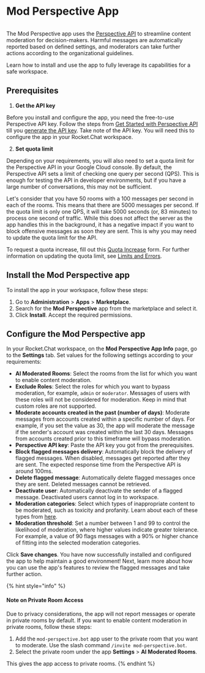 # Mod Perspective App

<figure><img src="../../../../../.gitbook/assets/Premium.svg" alt=""><figcaption></figcaption></figure>

The Mod Perspective app uses the [Perspective API](https://perspectiveapi.com/) to streamline content moderation for decision-makers. Harmful messages are automatically reported based on defined settings, and moderators can take further actions according to the organizational guidelines.

Learn how to install and use the app to fully leverage its capabilities for a safe workspace.

## Prerequisites

1. **Get the API key**

Before you install and configure the app, you need the free-to-use Perspective API key. Follow the steps from [Get Started with Perspective API](https://developers.google.com/codelabs/setup-perspective-api#0) till you [generate the API key](https://developers.google.com/codelabs/setup-perspective-api#3). Take note of the API key. You will need this to configure the app in your Rocket.Chat workspace.

2. **Set quota limit**

Depending on your requirements, you will also need to set a quota limit for the Perspective API in your Google Cloud console. By default, the Perspective API sets a limit of checking one query per second (QPS). This is enough for testing the API in developer environments, but if you have a large number of conversations, this may not be sufficient.

Let's consider that you have 50 rooms with a 100 messages per second in each of the rooms. This means that there are 5000 messages per second. If the quota limit is only one QPS, it will take 5000 seconds (or, 83 minutes) to process one second of traffic. While this does not affect the server as the app handles this in the background, it has a negative impact if you want to block offensive messages as soon they are sent. This is why you may need to update the quota limit for the API.

To request a quota increase, fill out this [Quota Increase](https://developers.perspectiveapi.com/s/request-quota-increase?language=en\_US) form. For further information on updating the quota limit, see [Limits and Errors](https://developers.perspectiveapi.com/s/about-the-api-limits-and-errors?language=en\_US).

## Install the Mod Perspective app

To install the app in your workspace, follow these steps:

1. Go to **Administration** > **Apps** > **Marketplace**.
2. Search for the **Mod Perspective** app from the marketplace and select it.
3. Click **Install**. Accept the required permissions.

## Configure the Mod Perspective app

In your Rocket.Chat workspace, on the **Mod Perspective App Info** page, go to the **Settings** tab. Set values for the following settings according to your requirements:

* **AI Moderated Rooms**: Select the rooms from the list for which you want to enable content moderation.
* **Exclude Roles**: Select the roles for which you want to bypass moderation, for example, `admin` or `moderator`. Messages of users with these roles will not be considered for moderation. Keep in mind that custom roles are not supported.
* **Moderate accounts created in the past (number of days)**: Moderate messages from accounts created within a specific number of days. For example, if you set the value as 30, the app will moderate the message if the sender's account was created within the last 30 days. Messages from accounts created prior to this timeframe will bypass moderation.
* **Perspective API key**: Paste the API key you got from the prerequisites.
* **Block flagged messages delivery**: Automatically block the delivery of flagged messages. When disabled, messages get reported after they are sent. The expected response time from the Perspective API is around 100ms.
* **Delete flagged message**: Automatically delete flagged messages once they are sent. Deleted messages cannot be retrieved.
* **Deactivate user**: Automatically deactivate the sender of a flagged message. Deactivated users cannot log in to workspace.
* **Moderation categories**: Select which types of inappropriate content to be moderated, such as toxicity and profanity. Learn about each of these types from [here](https://developers.perspectiveapi.com/s/about-the-api-attributes-and-languages?language=en\_US).
* **Moderation threshold**: Set a number between 1 and 99 to control the likelihood of moderation, where higher values indicate greater tolerance. For example, a value of 90 flags messages with a 90% or higher chance of fitting into the selected moderation categories.

Click **Save changes**. You have now successfully installed and configured the app to help maintain a good environment! Next, learn more about how you can use the app's features to review the flagged messages and take further action.

{% hint style="info" %}
#### Note on Private Room Access

Due to privacy considerations, the app will not report messages or operate in private rooms by default. If you want to enable content moderation in private rooms, follow these steps:

1. Add the `mod-perspective.bot` app user to the private room that you want to moderate. Use the slash command `/invite mod-perspective.bot`.
2. Select the private room under the app **Settings** > **AI Moderated Rooms**.

This gives the app access to private rooms.
{% endhint %}
